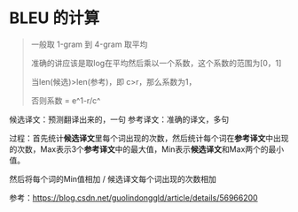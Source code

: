 # BLEU 的计算

> 一般取 1-gram 到 4-gram 取平均
>
> 准确的讲应该是取log在平均然后乘以一个系数，这个系数的范围为[0，1]
>
> 当len(候选)>len(参考)，即 c>r，那么系数为1，
>
> 否则系数 = e^1-r/c^

候选译文：预测翻译出来的，一句
参考译文：准确的译文，多句

过程：首先统计**候选译文**里每个词出现的次数，然后统计每个词在**参考译文**中出现的次数，Max表示3个**参考译文**中的最大值，Min表示**候选译文**和Max两个的最小值。

然后将每个词的Min值相加 / 候选译文每个词出现的次数相加

参考：https://blog.csdn.net/guolindonggld/article/details/56966200
